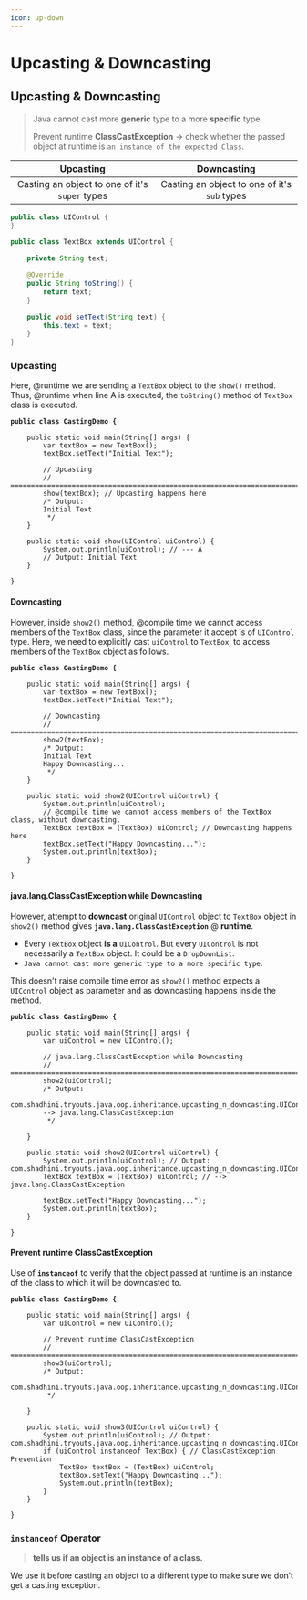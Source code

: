 ```yaml
---
icon: up-down
---
```


# Upcasting & Downcasting

## Upcasting & Downcasting

> Java cannot cast more **generic** type to a more **specific** type.
>
> Prevent runtime **ClassCastException** -> check whether the passed object at runtime is `an instance of the expected Class`.&#x20;

|                    Upcasting                   |                  Downcasting                 |
| :--------------------------------------------: | :------------------------------------------: |
| Casting an object to one of it's `super` types | Casting an object to one of it's `sub` types |

```java
public class UIControl {
}

public class TextBox extends UIControl {

    private String text;

    @Override
    public String toString() {
        return text;
    }

    public void setText(String text) {
        this.text = text;
    }
}
```

### **Upcasting**

Here, @runtime we are sending a `TextBox` object to the `show()` method. Thus, @runtime when line A is executed, the `toString()` method of `TextBox` class is executed.

<pre class="language-java"><code class="lang-java"><strong>public class CastingDemo {
</strong>
    public static void main(String[] args) {
        var textBox = new TextBox();
        textBox.setText("Initial Text");

        // Upcasting
        // =============================================================================================================
        show(textBox); // Upcasting happens here
        /* Output:
        Initial Text
         */
    }

    public static void show(UIControl uiControl) {
        System.out.println(uiControl); // --- A 
        // Output: Initial Text
    }
    
}
</code></pre>

#### **Downcasting**

However, inside `show2()` method, @compile time we cannot access members of the `TextBox` class, since the parameter it accept is of `UIControl` type. Here, we need to explicitly cast `uiControl` to `TextBox`, to access members of the `TextBox` object as follows.

<pre class="language-java"><code class="lang-java"><strong>public class CastingDemo {
</strong>
    public static void main(String[] args) {
        var textBox = new TextBox();
        textBox.setText("Initial Text");

        // Downcasting
        // =============================================================================================================
        show2(textBox);
        /* Output:
        Initial Text
        Happy Downcasting...
         */
    }

    public static void show2(UIControl uiControl) {
        System.out.println(uiControl);
        // @compile time we cannot access members of the TextBox class, without downcasting.
        TextBox textBox = (TextBox) uiControl; // Downcasting happens here
        textBox.setText("Happy Downcasting...");
        System.out.println(textBox);
    }
    
}
</code></pre>

#### java.lang.ClassCastException while Downcasting

However, attempt to **downcast** original `UIControl` object to `TextBox` object in `show2()` method gives **`java.lang.ClassCastException`** @ **runtime**.&#x20;

* Every `TextBox` object **is a** `UIControl`. But every `UIControl` is not necessarily a `TextBox` object. It could be a `DropDownList`.
* `Java cannot cast more generic type to a more specific type`.

This doesn't raise compile time error as `show2()` method expects a `UIControl` object as parameter and as downcasting happens inside the method.

<pre class="language-java"><code class="lang-java"><strong>public class CastingDemo {
</strong>
    public static void main(String[] args) {
        var uiControl = new UIControl();

        // java.lang.ClassCastException while Downcasting
        // =============================================================================================================
        show2(uiControl);
        /* Output:
        com.shadhini.tryouts.java.oop.inheritance.upcasting_n_downcasting.UIControl@75bd9
        --> java.lang.ClassCastException
         */

    }

    public static void show2(UIControl uiControl) {
        System.out.println(uiControl); // Output: com.shadhini.tryouts.java.oop.inheritance.upcasting_n_downcasting.UIControl@75bd9
        TextBox textBox = (TextBox) uiControl; // --> java.lang.ClassCastException
        
        textBox.setText("Happy Downcasting...");
        System.out.println(textBox);
    }
    
}
</code></pre>

#### Prevent runtime ClassCastException

Use of **`instanceof`** to verify that the object passed at runtime is an instance of the class to which it will be downcasted to.

<pre class="language-java"><code class="lang-java"><strong>public class CastingDemo {
</strong>
    public static void main(String[] args) {
        var uiControl = new UIControl();

        // Prevent runtime ClassCastException
        // =============================================================================================================
        show3(uiControl);
        /* Output:
        com.shadhini.tryouts.java.oop.inheritance.upcasting_n_downcasting.UIControl@75bd9247
         */

    }

    public static void show3(UIControl uiControl) {
        System.out.println(uiControl); // Output: com.shadhini.tryouts.java.oop.inheritance.upcasting_n_downcasting.UIControl@75bd9247
        if (uiControl instanceof TextBox) { // ClassCastException Prevention
            TextBox textBox = (TextBox) uiControl;
            textBox.setText("Happy Downcasting...");
            System.out.println(textBox);
        }
    }
    
}
</code></pre>



### **`instanceof` Operator**

> **tells us if an object is an instance of a class.**

We use it before casting an object to a different type to make sure we don’t get a casting exception.




